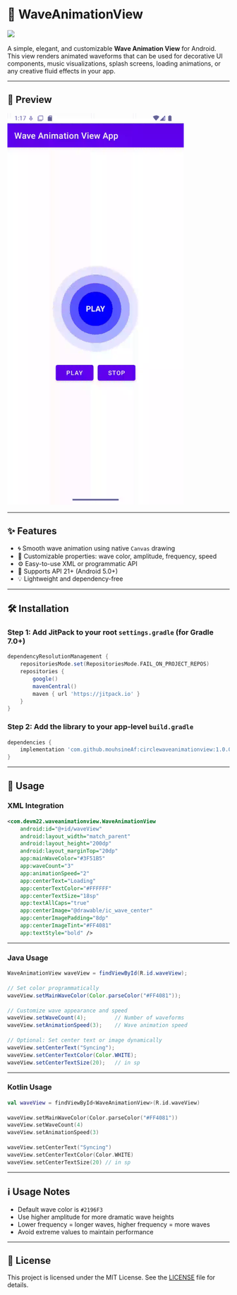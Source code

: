 # 🌊 WaveAnimationView

[![](https://jitpack.io/v/com.github.mouhsineAf/waveanimationview.svg)](https://jitpack.io/#com.github.mouhsineAf/waveanimationview)

A simple, elegant, and customizable **Wave Animation View** for Android. This view renders animated waveforms that can be used for decorative UI components, music visualizations, splash screens, loading animations, or any creative fluid effects in your app.

---

## 📸 Preview

![WaveAnimationView Demo](wave_preview.gif)


---

## ✨ Features

- 🌀 Smooth wave animation using native `Canvas` drawing  
- 🎨 Customizable properties: wave color, amplitude, frequency, speed  
- ⚙️ Easy-to-use XML or programmatic API  
- 📱 Supports API 21+ (Android 5.0+)  
- 💡 Lightweight and dependency-free  

---

## 🛠️ Installation

### Step 1: Add JitPack to your root `settings.gradle` (for Gradle 7.0+)

```groovy
dependencyResolutionManagement {
    repositoriesMode.set(RepositoriesMode.FAIL_ON_PROJECT_REPOS)
    repositories {
        google()
        mavenCentral()
        maven { url 'https://jitpack.io' }
    }
}
```

### Step 2: Add the library to your app-level `build.gradle`

```groovy
dependencies {
    implementation 'com.github.mouhsineAf:circlewaveanimationview:1.0.0'
}
```

---

## 🧩 Usage

### XML Integration

```xml
<com.devm22.waveanimationview.WaveAnimationView
    android:id="@+id/waveView"
    android:layout_width="match_parent"
    android:layout_height="200dp"
    android:layout_marginTop="20dp"
    app:mainWaveColor="#3F51B5"
    app:waveCount="3"
    app:animationSpeed="2"
    app:centerText="Loading"
    app:centerTextColor="#FFFFFF"
    app:centerTextSize="18sp"
    app:textAllCaps="true"
    app:centerImage="@drawable/ic_wave_center"
    app:centerImagePadding="8dp"
    app:centerImageTint="#FF4081"
    app:textStyle="bold" />

```

---

### Java Usage

```java
WaveAnimationView waveView = findViewById(R.id.waveView);

// Set color programmatically
waveView.setMainWaveColor(Color.parseColor("#FF4081"));

// Customize wave appearance and speed
waveView.setWaveCount(4);         // Number of waveforms
waveView.setAnimationSpeed(3);    // Wave animation speed

// Optional: Set center text or image dynamically
waveView.setCenterText("Syncing");
waveView.setCenterTextColor(Color.WHITE);
waveView.setCenterTextSize(20);   // in sp

```

---

### Kotlin Usage

```kotlin
val waveView = findViewById<WaveAnimationView>(R.id.waveView)

waveView.setMainWaveColor(Color.parseColor("#FF4081"))
waveView.setWaveCount(4)
waveView.setAnimationSpeed(3)

waveView.setCenterText("Syncing")
waveView.setCenterTextColor(Color.WHITE)
waveView.setCenterTextSize(20) // in sp

```

---

## ℹ️ Usage Notes

- Default wave color is `#2196F3`
- Use higher amplitude for more dramatic wave heights
- Lower frequency = longer waves, higher frequency = more waves
- Avoid extreme values to maintain performance

---

## 📄 License

This project is licensed under the MIT License. See the [LICENSE](./LICENSE.txt) file for details.
